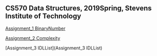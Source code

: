 ## CS570 Data Structures, 2019Spring, Stevens Institute of Technology

[Assignment_1 BinaryNumber](Assignment1_BinaryNumber)

[Assignment_2 Complexity](Assignment2_Complexity)

[Assignment_3 IDLList](Assignment_3 IDLList)




